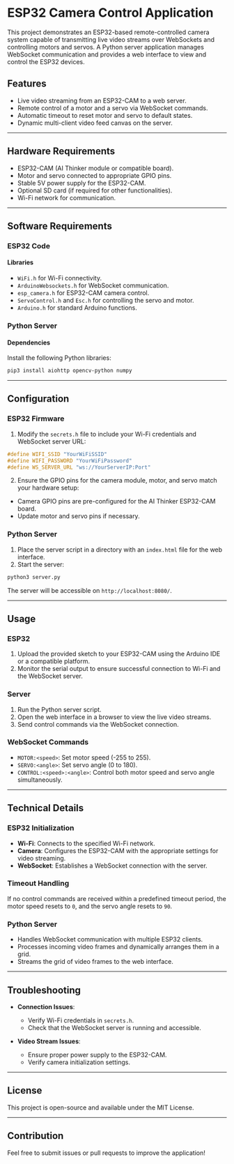 # ESP32 Camera Control Application

This project demonstrates an ESP32-based remote-controlled camera system capable of transmitting live video streams over WebSockets and controlling motors and servos. A Python server application manages WebSocket communication and provides a web interface to view and control the ESP32 devices.

## Features

- Live video streaming from an ESP32-CAM to a web server.
- Remote control of a motor and a servo via WebSocket commands.
- Automatic timeout to reset motor and servo to default states.
- Dynamic multi-client video feed canvas on the server.

---

## Hardware Requirements

- ESP32-CAM (AI Thinker module or compatible board).
- Motor and servo connected to appropriate GPIO pins.
- Stable 5V power supply for the ESP32-CAM.
- Optional SD card (if required for other functionalities).
- Wi-Fi network for communication.

---

## Software Requirements

### ESP32 Code

#### Libraries

- `WiFi.h` for Wi-Fi connectivity.
- `ArduinoWebsockets.h` for WebSocket communication.
- `esp_camera.h` for ESP32-CAM camera control.
- `ServoControl.h` and `Esc.h` for controlling the servo and motor.
- `Arduino.h` for standard Arduino functions.

### Python Server

#### Dependencies

Install the following Python libraries:

```bash
pip3 install aiohttp opencv-python numpy
```

---

## Configuration

### ESP32 Firmware

1. Modify the `secrets.h` file to include your Wi-Fi credentials and WebSocket server URL:

```cpp
#define WIFI_SSID "YourWiFiSSID"
#define WIFI_PASSWORD "YourWiFiPassword"
#define WS_SERVER_URL "ws://YourServerIP:Port"
```

2. Ensure the GPIO pins for the camera module, motor, and servo match your hardware setup:

- Camera GPIO pins are pre-configured for the AI Thinker ESP32-CAM board.
- Update motor and servo pins if necessary.

### Python Server

1. Place the server script in a directory with an `index.html` file for the web interface.
2. Start the server:

```bash
python3 server.py
```

The server will be accessible on `http://localhost:8080/`.

---

## Usage

### ESP32

1. Upload the provided sketch to your ESP32-CAM using the Arduino IDE or a compatible platform.
2. Monitor the serial output to ensure successful connection to Wi-Fi and the WebSocket server.

### Server

1. Run the Python server script.
2. Open the web interface in a browser to view the live video streams.
3. Send control commands via the WebSocket connection.

### WebSocket Commands

- `MOTOR:<speed>`: Set motor speed (-255 to 255).
- `SERVO:<angle>`: Set servo angle (0 to 180).
- `CONTROL:<speed>:<angle>`: Control both motor speed and servo angle simultaneously.

---

## Technical Details

### ESP32 Initialization

- **Wi-Fi**: Connects to the specified Wi-Fi network.
- **Camera**: Configures the ESP32-CAM with the appropriate settings for video streaming.
- **WebSocket**: Establishes a WebSocket connection with the server.

### Timeout Handling

If no control commands are received within a predefined timeout period, the motor speed resets to `0`, and the servo angle resets to `90`.

### Python Server

- Handles WebSocket communication with multiple ESP32 clients.
- Processes incoming video frames and dynamically arranges them in a grid.
- Streams the grid of video frames to the web interface.

---

## Troubleshooting

- **Connection Issues**:
  - Verify Wi-Fi credentials in `secrets.h`.
  - Check that the WebSocket server is running and accessible.

- **Video Stream Issues**:
  - Ensure proper power supply to the ESP32-CAM.
  - Verify camera initialization settings.

---

## License

This project is open-source and available under the MIT License.

---

## Contribution

Feel free to submit issues or pull requests to improve the application!
